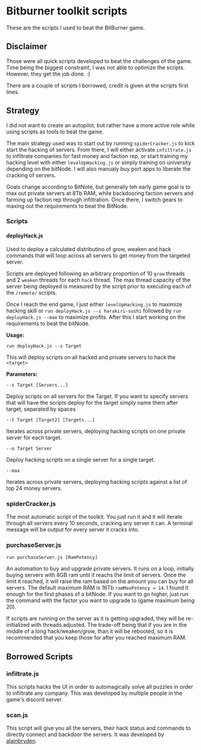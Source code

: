 # Bitburner toolkit scripts

These are the scripts I used to beat the BitBurner game.

## Disclaimer

Those were all quick scripts developed to beat the challenges of the game. Time being the biggest constraint, I was not
able to optimize the scripts. However, they get the job done. :)

There are a couple of scripts I borrowed, credit is given at the scripts first lines.

## Strategy

I did not want to create an autopilot, but rather have a more active role while using scripts as tools to beat the game.

The main strategy used was to start out by running `spiderCracker.js` to kick start the hacking of servers.
From there, I will either activate `infiltrate.js` to infiltrate companies for fast money and faction rep, or start training
my hacking level with either `levelUpHacking.js` or simply training on university depending on the bitNode. I will also
manualy buy port apps to liberate the cracking of servers.

Goals change according to BitNote, but generally teh early game goal is to max out private servers at 8Tb RAM, while
backdooring faction servers and farming up faction rep through infiltration. Once there, I switch gears to maxing out
the requirements to beat the BitNode.

### Scripts

#### deployHack.js

Used to deploy a calculated distributino of grow, weaken and hack commands that will loop across all servers to get
money from the targeted server.

Scripts are deployed following an arbitrary proportion of 10 `grow` threads and 2 `weaken` threads for each `hack` thread. The
max thread capacity of the server being deployed is measured by the script prior to executing each of the `/remote/` scripts.

Once I reach the end game, I just either `levelUpHacking.js` to maximize hacking skill or
`run deployHack.js --s harakiri-sushi` followed by `run deployHack.js --max` to maximize profits. After this I start
working on the requirements to beat the bitNode.

**Usage:**

`run deployHack.js --s Target`

This will deploy scripts on all hacked and private servers to hack the `<target>`

**Parameters:**

`--s Target [Servers...]`

Deploy scripts on all servers for the Target. If you want to specify servers that will have the scripts deploy for the target
simply name them after target, separated by spaces

`--t Target [Target2] [Targets...]`

Iterates across private servers, deploying hacking scripts on one private server for each target.

`--o Target Server`

Deploy hacking scripts on a single server for a single target.

`--max`

Iterates across private servers, deploying hacking scripts against a list of top 24 money servers.

### spiderCracker.js

The most automatic script of the toolkit. You just run it and it will iterate through all servers every 10 seconds, cracking
any server it can. A terminal message will be output for every server it cracks into.

### purchaseServer.js

`run purchaseServer.js [RamPotency]`

An automation to buy and upgrade private servers. It runs on a loop, initially buying servers with 8GB ram until it reachs
the limit of servers. Once the limit it reached, it will raise the ram based on the amount you can buy for all servers.
The default maximum RAM is 16Tb `ramMaxPotency = 14`. I found it enough for the first phases of a bitNode. If you want to
go higher, just run the command with the factor you want to upgrade to (game maximum being 20).

If scripts are running on the server as it is getting upgraded, they will be re-initialized with threads adjusted. The
trade-off being that if you are in the middle of a long hack/weaken/grow, than it will be rebooted, so it is recommended
that you keep those for after you reached maximum RAM.

## Borrowed Scripts

### infiltrate.js

This scripts hacks the UI in order to automagically solve all puzzles in order to infiltrate any company. This was developed
by multiple people in the game's discord server.

### scan.js

This script will give you all the servers, their hack status and commands to directly connect and backdoor the servers.
It was developed by [alainbryden](https://github.com/alainbryden).

